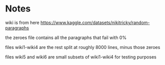 # Notes

wiki is from here <https://www.kaggle.com/datasets/nikitricky/random-paragraphs>

the zeroes file contains all the paragraphs that fail with 0%

files wiki1-wiki4 are the rest split at roughly 8000 lines, minus those zeroes

files wiki5 and wiki6 are small subsets of wiki1-wiki4 for testing purposes
